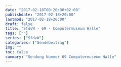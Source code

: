 ```yaml
---
date: "2017-02-18T00:20:00+02:00"
publishdate: "2017-02-18+20:00"
lastmod: "2017-02-18+20:00"
draft: false
title: "SfdvW - 69 - Computermuseum Halle"
tags: [""]
series: ["SfdvW"]
categories: ["Sendebeitrag"]
img: ""
toc: false
summary: "Sendung Nummer 69 Computermuseum Halle"
---
```


<div id="example"></div>
<script src="https://cdn.podlove.org/web-player/embed.js"></script>

<script>
  podlovePlayer('#example', '/blog/sfdvw69.json');
</script>
